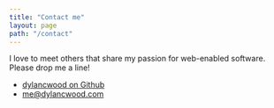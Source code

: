```yaml
---
title: "Contact me"
layout: page
path: "/contact"
---
```


I love to meet others that share my passion for web-enabled software.
Please drop me a line!

* [dylancwood on Github](https://github.com/dylancwood)
* <me@dylancwood.com>


